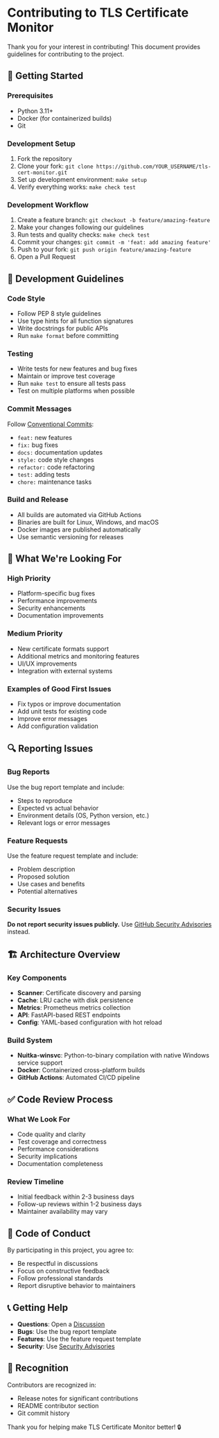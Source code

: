 # Contributing to TLS Certificate Monitor

Thank you for your interest in contributing! This document provides guidelines for contributing to the project.

## 🚀 Getting Started

### Prerequisites
- Python 3.11+ 
- Docker (for containerized builds)
- Git

### Development Setup
1. Fork the repository
2. Clone your fork: `git clone https://github.com/YOUR_USERNAME/tls-cert-monitor.git`
3. Set up development environment: `make setup`
4. Verify everything works: `make check test`

### Development Workflow
1. Create a feature branch: `git checkout -b feature/amazing-feature`
2. Make your changes following our guidelines
3. Run tests and quality checks: `make check test`
4. Commit your changes: `git commit -m 'feat: add amazing feature'`
5. Push to your fork: `git push origin feature/amazing-feature`
6. Open a Pull Request

## 📝 Development Guidelines

### Code Style
- Follow PEP 8 style guidelines
- Use type hints for all function signatures
- Write docstrings for public APIs
- Run `make format` before committing

### Testing
- Write tests for new features and bug fixes
- Maintain or improve test coverage
- Run `make test` to ensure all tests pass
- Test on multiple platforms when possible

### Commit Messages
Follow [Conventional Commits](https://conventionalcommits.org/):
- `feat:` new features
- `fix:` bug fixes  
- `docs:` documentation updates
- `style:` code style changes
- `refactor:` code refactoring
- `test:` adding tests
- `chore:` maintenance tasks

### Build and Release
- All builds are automated via GitHub Actions
- Binaries are built for Linux, Windows, and macOS
- Docker images are published automatically
- Use semantic versioning for releases

## 🎯 What We're Looking For

### High Priority
- Platform-specific bug fixes
- Performance improvements
- Security enhancements
- Documentation improvements

### Medium Priority
- New certificate formats support
- Additional metrics and monitoring features
- UI/UX improvements
- Integration with external systems

### Examples of Good First Issues
- Fix typos or improve documentation
- Add unit tests for existing code
- Improve error messages
- Add configuration validation

## 🔍 Reporting Issues

### Bug Reports
Use the bug report template and include:
- Steps to reproduce
- Expected vs actual behavior
- Environment details (OS, Python version, etc.)
- Relevant logs or error messages

### Feature Requests
Use the feature request template and include:
- Problem description
- Proposed solution
- Use cases and benefits
- Potential alternatives

### Security Issues
**Do not report security issues publicly.** Use [GitHub Security Advisories](https://github.com/brandonhon/tls-cert-monitor/security/advisories/new) instead.

## 🏗️ Architecture Overview

### Key Components
- **Scanner**: Certificate discovery and parsing
- **Cache**: LRU cache with disk persistence  
- **Metrics**: Prometheus metrics collection
- **API**: FastAPI-based REST endpoints
- **Config**: YAML-based configuration with hot reload

### Build System
- **Nuitka-winsvc**: Python-to-binary compilation with native Windows service support
- **Docker**: Containerized cross-platform builds
- **GitHub Actions**: Automated CI/CD pipeline

## ✅ Code Review Process

### What We Look For
- Code quality and clarity
- Test coverage and correctness
- Performance considerations
- Security implications
- Documentation completeness

### Review Timeline
- Initial feedback within 2-3 business days
- Follow-up reviews within 1-2 business days
- Maintainer availability may vary

## 🤝 Code of Conduct

By participating in this project, you agree to:
- Be respectful in discussions
- Focus on constructive feedback
- Follow professional standards
- Report disruptive behavior to maintainers

## 📞 Getting Help

- **Questions**: Open a [Discussion](https://github.com/brandonhon/tls-cert-monitor/discussions)
- **Bugs**: Use the bug report template
- **Features**: Use the feature request template
- **Security**: Use [Security Advisories](https://github.com/brandonhon/tls-cert-monitor/security/advisories/new)

## 🙏 Recognition

Contributors are recognized in:
- Release notes for significant contributions
- README contributor section
- Git commit history

Thank you for helping make TLS Certificate Monitor better! 🔒